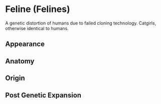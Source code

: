 # Feline (Felines)

A genetic distortion of humans due to failed cloning technology. Catgirls, otherwise identical to humans.

## Appearance

## Anatomy

## Origin

## Post Genetic Expansion
